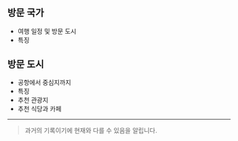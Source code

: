 #

## 방문 국가
- 여행 일정 및 방문 도시  
- 특징

## 방문 도시
- 공항에서 중심지까지
- 특징
- 추천 관광지
- 추천 식당과 카페

---
> 과거의 기록이기에 현재와 다를 수 있음을 알립니다.